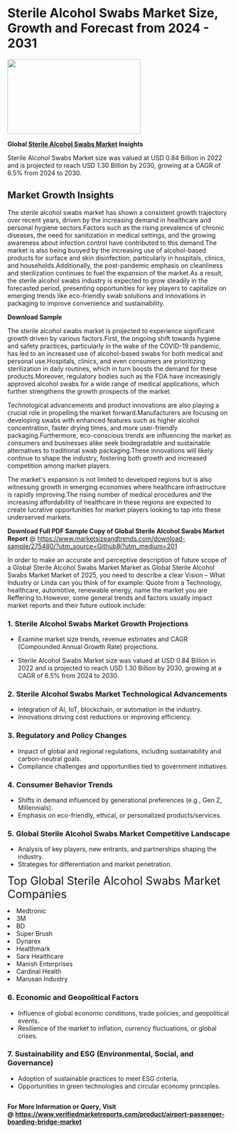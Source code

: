 <H1>Sterile Alcohol Swabs Market Size, Growth and Forecast from 2024 - 2031</H1><img class="aligncenter size-medium wp-image-584254" src="https://thirdeyenews.in/wp-content/uploads/2024/09/Global-Market-Research-300x168.jpeg" alt="" width="300" height="168" /><p><strong>Global&nbsp;<a href="https://www.marketsizeandtrends.com/download-sample/275480/?utm_source=Github8j?utm_medium=201">Sterile Alcohol Swabs Market</a> Insights</strong></p><p>Sterile Alcohol Swabs Market size was valued at USD 0.84 Billion in 2022 and is projected to reach USD 1.30 Billion by 2030, growing at a CAGR of 6.5% from 2024 to 2030.</p><p><h2>Market Growth Insights</h2> <p>The sterile alcohol swabs market has shown a consistent growth trajectory over recent years, driven by the increasing demand in healthcare and personal hygiene sectors.Factors such as the rising prevalence of chronic diseases, the need for sanitization in medical settings, and the growing awareness about infection control have contributed to this demand.The market is also being buoyed by the increasing use of alcohol-based products for surface and skin disinfection, particularly in hospitals, clinics, and households.Additionally, the post-pandemic emphasis on cleanliness and sterilization continues to fuel the expansion of the market.As a result, the sterile alcohol swabs industry is expected to grow steadily in the forecasted period, presenting opportunities for key players to capitalize on emerging trends like eco-friendly swab solutions and innovations in packaging to improve convenience and sustainability.</p> <p><strong>Download Sample</strong></p> <p>The sterile alcohol swabs market is projected to experience significant growth driven by various factors.First, the ongoing shift towards hygiene and safety practices, particularly in the wake of the COVID-19 pandemic, has led to an increased use of alcohol-based swabs for both medical and personal use.Hospitals, clinics, and even consumers are prioritizing sterilization in daily routines, which in turn boosts the demand for these products.Moreover, regulatory bodies such as the FDA have increasingly approved alcohol swabs for a wide range of medical applications, which further strengthens the growth prospects of the market.</p> <p>Technological advancements and product innovations are also playing a crucial role in propelling the market forward.Manufacturers are focusing on developing swabs with enhanced features such as higher alcohol concentration, faster drying times, and more user-friendly packaging.Furthermore, eco-conscious trends are influencing the market as consumers and businesses alike seek biodegradable and sustainable alternatives to traditional swab packaging.These innovations will likely continue to shape the industry, fostering both growth and increased competition among market players.</p> <p>The market's expansion is not limited to developed regions but is also witnessing growth in emerging economies where healthcare infrastructure is rapidly improving.The rising number of medical procedures and the increasing affordability of healthcare in these regions are expected to create lucrative opportunities for market players looking to tap into these underserved markets.</p> <p><span class=""><strong>Download Full PDF Sample Copy of Global Sterile Alcohol Swabs Market Report</strong> @ <a href="https://www.marketsizeandtrends.com/download-sample/275480/?utm_source=Github8j?utm_medium=201" target="_blank">https://www.marketsizeandtrends.com/download-sample/275480/?utm_source=Github8j?utm_medium=201</a></span></p><p>In order to make an accurate and perceptive description of future scope of a Global&nbsp;Sterile Alcohol Swabs Market Market as Global&nbsp;Sterile Alcohol Swabs Market Market of 2025, you need to describe a clear Vision &ndash; What Industry or Linda can you think of for example: Quote from a Technology, healthcare, automotive, renewable energy, name the market you are Reffering to.However, some general trends and factors usually impact market reports and their future outlook include:</p><h3>1.&nbsp;<strong>Sterile Alcohol Swabs Market Growth Projections</strong></h3><ul><li>Examine market size trends, revenue estimates and CAGR (Compounded Annual Growth Rate) projections.</li><li><p>Sterile Alcohol Swabs Market size was valued at USD 0.84 Billion in 2022 and is projected to reach USD 1.30 Billion by 2030, growing at a CAGR of 6.5% from 2024 to 2030.</p></li></ul><h3>2.&nbsp;<strong>Sterile Alcohol Swabs Market Technological Advancements</strong></h3><ul><li>Integration of AI, IoT, blockchain, or automation in the industry.</li><li>Innovations driving cost reductions or improving efficiency.</li></ul><h3>3.&nbsp;<strong>Regulatory and Policy Changes</strong></h3><ul><li>Impact of global and regional regulations, including sustainability and carbon-neutral goals.</li><li>Compliance challenges and opportunities tied to government initiatives.</li></ul><h3>4.&nbsp;<strong>Consumer Behavior Trends</strong></h3><ul><li>Shifts in demand influenced by generational preferences (e.g., Gen Z, Millennials).</li><li>Emphasis on eco-friendly, ethical, or personalized products/services.</li></ul><h3>5.&nbsp;<strong>Global Sterile Alcohol Swabs Market Competitive Landscape</strong></h3><ul><li>Analysis of key players, new entrants, and partnerships shaping the industry.</li><li>Strategies for differentiation and market penetration.</li></ul><p data-pm-slice="1 1 []"><span style="color: inherit; font-family: inherit; font-size: 25px;">Top Global Sterile Alcohol Swabs Market Companies</span></p><div class="" data-test-id=""><p><li>Medtronic</li><li> 3M</li><li> BD</li><li> Super Brush</li><li> Dynarex</li><li> Healthmark</li><li> Sara Healthcare</li><li> Manish Enterprises</li><li> Cardinal Health</li><li> Marusan Industry</li></p></div><h3>6.&nbsp;<strong>Economic and Geopolitical Factors</strong></h3><ul><li>Influence of global economic conditions, trade policies, and geopolitical events.</li><li>Resilience of the market to inflation, currency fluctuations, or global crises.</li></ul><h3>7.&nbsp;<strong>Sustainability and ESG (Environmental, Social, and Governance)</strong></h3><ul><li>Adoption of sustainable practices to meet ESG criteria.</li><li>Opportunities in green technologies and circular economy principles.</li></ul><h2><strong style="font-size: 14px;">For More Information or Query, Visit @&nbsp;</strong><a style="background-color: #ffffff; font-size: 14px;" href="https://www.marketsizeandtrends.com/report/sterile-alcohol-swabs-market/" target="_blank">https://www.verifiedmarketreports.com/product/airport-passenger-boarding-bridge-market</a></h2>